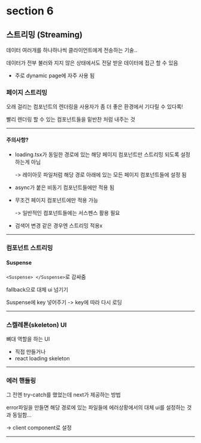 # section 6

## 스트리밍 (Streaming)

데이터 여러개를 하나하나씩 클라이언트에게 전송하는 기술..

데이터가 전부 불러와 지지 않은 상태에서도 전달 받운 데이터에 접근 할 수 있음

- 주로 dynamic page에 자주 사용 됨

### 페이지 스트리밍

오래 걸리는 컴포넌트의 렌더링을 사용자가 좀 더 좋은 환경에서 기다릴 수 있다록!

빨리 렌더링 할 수 있는 컴포넌트들을 밑반찬 처럼 내주는 것

---

#### 주의사항?

- loading.tsx가 동일한 경로에 있는 해당 페이지 컴포넌트만 스트리밍 되도록 설정하는게 아님

  -> 레이아웃 파일처럼 해당 경로 아래에 있는 모든 페이지 컴포넌트들에 설정 됨

- async가 붙은 비동기 컴포넌트들에만 적용 됨

- 무조건 페이지 컴포넌트에만 적용 가능

  -> 일반적인 컴포넌트들에는 서스펜스 활용 필요

- 검색어 변경 같은 경우엔 스트리밍 적용x

---

### 컴포넌트 스트리밍

#### Suspense

`<Suspense> </Suspense>`로 감싸줌

fallback으로 대체 ui 넘기기

Suspense에 key 넣어주기 -> key에 따라 다시 로딩

---

### 스켈레톤(skeleton) UI

뼈대 역할을 하는 UI

- 직접 만들거나
- react loading skeleton

---

### 에러 핸들링

그 전엔 try-catch를 했었는데 next가 제공하는 방법

error파일을 만들면 해당 경로에 있는 파일들에 에러상황에서의 대체 ui를 설정하는 것과 동일함...

-> client component로 설정

---
